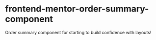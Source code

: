 # frontend-mentor-order-summary-component
Order summary component for starting to build confidence with layouts!
